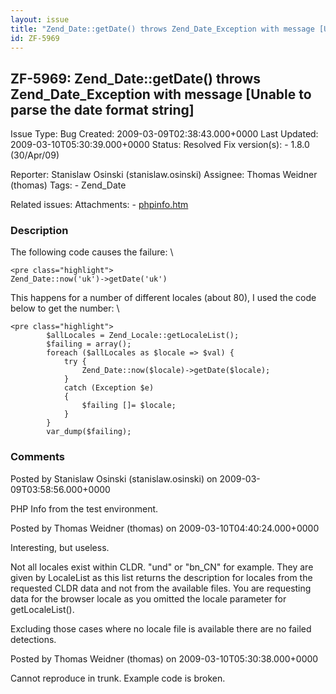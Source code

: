 ```yaml
---
layout: issue
title: "Zend_Date::getDate() throws Zend_Date_Exception with message [Unable to parse the date format string]"
id: ZF-5969
---
```


ZF-5969: Zend\_Date::getDate() throws Zend\_Date\_Exception with message [Unable to parse the date format string]
-----------------------------------------------------------------------------------------------------------------

 Issue Type: Bug Created: 2009-03-09T02:38:43.000+0000 Last Updated: 2009-03-10T05:30:39.000+0000 Status: Resolved Fix version(s): - 1.8.0 (30/Apr/09)
 
 Reporter:  Stanislaw Osinski (stanislaw.osinski)  Assignee:  Thomas Weidner (thomas)  Tags: - Zend\_Date
 
 Related issues: 
 Attachments: - [phpinfo.htm](/issues/secure/attachment/11789/phpinfo.htm)
 
### Description

The following code causes the failure: \\

 
    <pre class="highlight">
    Zend_Date::now('uk')->getDate('uk')


This happens for a number of different locales (about 80), I used the code below to get the number: \\

 
    <pre class="highlight">
            $allLocales = Zend_Locale::getLocaleList();
            $failing = array();
            foreach ($allLocales as $locale => $val) {
                try {
                    Zend_Date::now($locale)->getDate($locale);
                }
                catch (Exception $e)
                {
                    $failing []= $locale;
                }
            }
            var_dump($failing);


 

 

### Comments

Posted by Stanislaw Osinski (stanislaw.osinski) on 2009-03-09T03:58:56.000+0000

PHP Info from the test environment.

 

 

Posted by Thomas Weidner (thomas) on 2009-03-10T04:40:24.000+0000

Interesting, but useless.

Not all locales exist within CLDR. "und" or "bn\_CN" for example. They are given by LocaleList as this list returns the description for locales from the requested CLDR data and not from the available files. You are requesting data for the browser locale as you omitted the locale parameter for getLocaleList().

Excluding those cases where no locale file is available there are no failed detections.

 

 

Posted by Thomas Weidner (thomas) on 2009-03-10T05:30:38.000+0000

Cannot reproduce in trunk. Example code is broken.

 

 